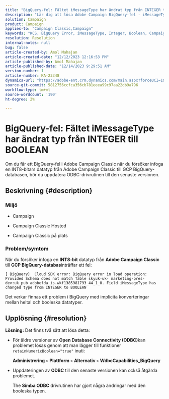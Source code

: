 ```yaml
---
title: "BigQuery-fel: Fältet iMessageType har ändrat typ från INTEGER till BOOLEAN"
description: "Lär dig att lösa Adobe Campaign BigQuery-fel - iMessageType-fältets typ har ändrats från INTEGER till BOOLEAN."
solution: Campaign
product: Campaign
applies-to: "Campaign Classic,Campaign"
keywords: "KCS, BigQuery Error, iMessageType, Integer, Boolean, Campaign, Campaign Classic"
resolution: Resolution
internal-notes: null
bug: false
article-created-by: Amol Mahajan
article-created-date: "12/12/2023 12:16:53 PM"
article-published-by: Amol Mahajan
article-published-date: "12/14/2023 9:29:51 AM"
version-number: 1
article-number: KA-23348
dynamics-url: "https://adobe-ent.crm.dynamics.com/main.aspx?forceUCI=1&pagetype=entityrecord&etn=knowledgearticle&id=6b47f754-e898-ee11-be37-6045bd006295"
source-git-commit: 5812756ccfca356cb781eeea99c97aa22db9a796
workflow-type: tm+mt
source-wordcount: '190'
ht-degree: 2%

---
```


# BigQuery-fel: Fältet iMessageType har ändrat typ från INTEGER till BOOLEAN


Om du får ett BigQuery-fel i Adobe Campaign Classic när du försöker infoga en INT8-bitars datatyp från Adobe Campaign Classic till GCP BigQuery-databasen, bör du uppdatera ODBC-drivrutinen till den senaste versionen.

## Beskrivning {#description}


### <b>Miljö</b>

- Campaign


- Campaign Classic Hosted


- Campaign Classic på plats




### <b>Problem/symtom</b>

När du försöker infoga en <b>INT8-bit</b> datatyp från <b>Adobe Campaign Classic</b> till <b>GCP BigQuery-databas</b>inträffar ett fel:


```
[ BigQuery]  Cloud SDK error: BigQuery error in load operation: Provided Schema does not match Table skyuk-uk- marketing-pres-dev:uk_pub_adobefda_is.wkf1385981793_44_1_0. Field iMessageType has changed type from INTEGER to BOOLEAN
```



Det verkar finnas ett problem i BigQuery med implicita konverteringar mellan heltal och booleska datatyper.


## Upplösning {#resolution}

<b>Lösning:</b>
Det finns två sätt att lösa detta:

- För äldre versioner av <b>Open Database Connectivity (ODBC)</b>kan problemet lösas genom att man lägger till funktioner `retainNumericBoolean="true"` inuti:



  <b>Administrering</b> `>`  <b>Plattform</b> `>`  <b>Alternativ</b> `>`  <b>WdbcCapabilities_BigQuery</b>


- Uppdateringen av <b>ODBC</b> till den senaste versionen kan också åtgärda problemet.



  The <b>Simba ODBC</b> drivrutinen har gjort några ändringar med den booleska typen.


